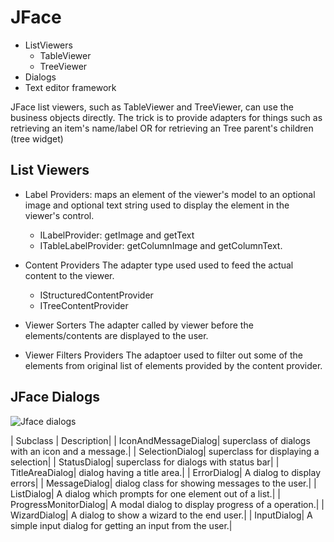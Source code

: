 # JFace
- ListViewers
    - TableViewer
    - TreeViewer
- Dialogs
- Text editor framework

JFace list viewers, such as TableViewer and TreeViewer, can use the business objects directly. The trick is to provide adapters 
for things such as retrieving an item's name/label OR for retrieving an Tree parent's children (tree widget)

## List Viewers
- Label Providers: 
maps an element of the viewer's model to an optional image and optional text string used to display the element in the viewer's control.
    - ILabelProvider:  getImage and getText
    - ITableLabelProvider:  getColumnImage and getColumnText.

- Content Providers
The adapter type used used to feed the actual content to the viewer.
    - IStructuredContentProvider 
    - ITreeContentProvider

- Viewer Sorters
The adapter called by viewer before the elements/contents are displayed to the user. 

- Viewer Filters Providers
The adaptoer used to filter out some of the elements from original list of elements provided by the content provider. 

## JFace Dialogs
![Jface dialogs](https://www.wideskills.com/sites/default/files/subjects/Eclipse%20Plugin/Images/06/Jface_Dialogs.jpg)

| Subclass | Description| 
| IconAndMessageDialog| superclass of dialogs with an icon and a message.| 
| SelectionDialog| 	superclass for displaying a selection| 
| StatusDialog| superclass for dialogs with status bar| 
| TitleAreaDialog| dialog having a title area.| 
| ErrorDialog| A dialog to display errors| 
| MessageDialog| dialog class for showing messages to the user.| 
| ListDialog| A dialog which prompts for one element out of a list.| 
| ProgressMonitorDialog| A modal dialog to display progress of a operation.| 
| WizardDialog| A dialog to show a wizard to the end user.| 
| InputDialog| A simple input dialog for getting an input from the user.| 
